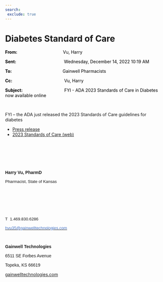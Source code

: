 ```yaml
---
search:
 exclude: true
---
```


# Diabetes Standard of Care

<div class="WordSection1">

**<span style="color:black">From:<span style="mso-tab-count:1">                                            
</span></span>**<span style="color:black">Vu, Harry</span>

**<span style="color:black">Sent:<span style="mso-tab-count:1">                                              
</span></span>**<span style="color:black">Wednesday, December 14, 2022
10:19 AM</span>

**<span style="color:black">To:<span style="mso-tab-count:1">                                                 
</span></span>**<span style="color:black">Gainwell Pharmacists</span>

**<span style="color:black">Cc:<span style="mso-tab-count:1">                                                  
</span></span>**<span style="color:black">Vu, Harry</span>

**<span style="color:black">Subject:<span style="mso-tab-count:1">                                        
</span></span>**<span style="color:black">FYI - ADA 2023 Standards of
Care in Diabetes now available online</span>

 

FYI – the ADA just released the 2023 Standards of Care guidelines for
diabetes

  - <span style="mso-fareast-font-family:&quot;Times New Roman&quot;">[Press
    release](https://nam10.safelinks.protection.outlook.com/?url=https%3A%2F%2Fdiabetes.org%2Fnewsroom%2Fpress-releases%2F2022%2Famerican-diabetes-association-2023-standards-care-diabetes-guide-for-prevention-diagnosis-treatment-people-living-with-diabetes&data=05%7C01%7Cchristopher.nguyen%40gainwelltechnologies.com%7Cd852382a2d774f6eb5e908daddeef9bb%7Cc663f89cef9b418fbd3d41e46c0ce068%7C0%7C0%7C638066315703410010%7CUnknown%7CTWFpbGZsb3d8eyJWIjoiMC4wLjAwMDAiLCJQIjoiV2luMzIiLCJBTiI6Ik1haWwiLCJXVCI6Mn0%3D%7C3000%7C%7C%7C&sdata=2IFlrImdH6GeTXqMp%2F2Lt61sA8Zr79c6CH1PcxYKPOA%3D&reserved=0)</span>
  - <span style="mso-fareast-font-family:&quot;Times New Roman&quot;">[2023
    Standards of Care
    (web)](https://nam10.safelinks.protection.outlook.com/?url=https%3A%2F%2Fdiabetesjournals.org%2Fcare%2Fissue%2F46%2FSupplement_1&data=05%7C01%7Cchristopher.nguyen%40gainwelltechnologies.com%7Cd852382a2d774f6eb5e908daddeef9bb%7Cc663f89cef9b418fbd3d41e46c0ce068%7C0%7C0%7C638066315703410010%7CUnknown%7CTWFpbGZsb3d8eyJWIjoiMC4wLjAwMDAiLCJQIjoiV2luMzIiLCJBTiI6Ik1haWwiLCJXVCI6Mn0%3D%7C3000%7C%7C%7C&sdata=fcSzy0n2kcC5v6SLKhOo0Cw1Wv0Uk6fo7AE%2Fj32C%2BGQ%3D&reserved=0)</span>

 

 

 

**<span style="font-family:&quot;Arial&quot;,sans-serif">Harry Vu,
PharmD</span>**

<span style="font-size:10.0pt;font-family:&quot;Arial&quot;,sans-serif">Pharmacist,
State of Kansas</span>

<span style="font-size:10.0pt;font-family:&quot;Arial&quot;,sans-serif"></span>

 

<span style="font-size:10.0pt"></span>

 

<span style="font-size:10.0pt"><span class="image"></span></span>

**<span style="font-size:10.0pt"></span>**

 

<span style="font-size:10.0pt;font-family:&quot;Arial&quot;,sans-serif">T 
1.469.830.6286</span>

<span style="font-size:10.0pt;font-family:&quot;Arial&quot;,sans-serif;
color:#4472C4">[<span style="color:#4472C4">hvu35@gainwelltechnologies.com</span>](mailto:hvu35@gainwelltechnologies.com)
</span>

<span style="font-family:&quot;Arial&quot;,sans-serif"></span>

 

**<span style="font-family:&quot;Arial&quot;,sans-serif">Gainwell
Technologies<span style="color:#4472C4"></span></span>**

<span style="font-family:&quot;Arial&quot;,sans-serif">6511 SE Forbes
Avenue</span>

<span style="font-family:&quot;Arial&quot;,sans-serif">Topeka, KS
66619</span>

[gainwelltechnologies.com](https://nam10.safelinks.protection.outlook.com/?url=http%3A%2F%2Fgainwelltechnologies.com%2F&data=05%7C01%7Cchristopher.nguyen%40gainwelltechnologies.com%7Cd852382a2d774f6eb5e908daddeef9bb%7Cc663f89cef9b418fbd3d41e46c0ce068%7C0%7C0%7C638066315703410010%7CUnknown%7CTWFpbGZsb3d8eyJWIjoiMC4wLjAwMDAiLCJQIjoiV2luMzIiLCJBTiI6Ik1haWwiLCJXVCI6Mn0%3D%7C3000%7C%7C%7C&sdata=JsfX3bCs%2BHZ9KCzMvRejV631IxAo7YlP9GvSG5wTpMg%3D&reserved=0)

 

</div>
